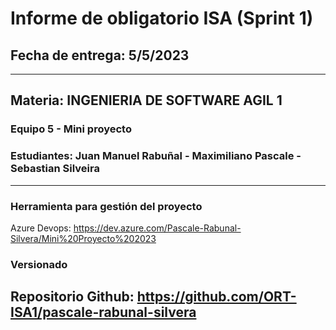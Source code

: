 # Informe de obligatorio ISA (Sprint 1) 
## Fecha de entrega: 5/5/2023

---------------------------------------------------------------------------

## Materia: INGENIERIA DE SOFTWARE AGIL 1

### Equipo 5 - Mini proyecto
### Estudiantes: Juan Manuel Rabuñal - Maximiliano Pascale - Sebastian Silveira
---------------------------------------------------------------------------

### Herramienta para gestión del proyecto
Azure Devops: https://dev.azure.com/Pascale-Rabunal-Silvera/Mini%20Proyecto%202023

### Versionado
Repositorio Github: https://github.com/ORT-ISA1/pascale-rabunal-silvera
---------------------------------------------------------------------------